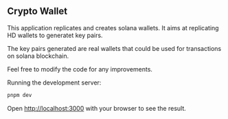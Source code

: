 ## Crypto Wallet

This application replicates and creates solana wallets. It aims at replicating HD wallets to generatet key pairs.

The key pairs generated are real wallets that could be used for transactions on solana blockchain.

Feel free to modify the code for any improvements.

Running the development server:

```bash
pnpm dev

```

Open [http://localhost:3000](http://localhost:3000) with your browser to see the result.
